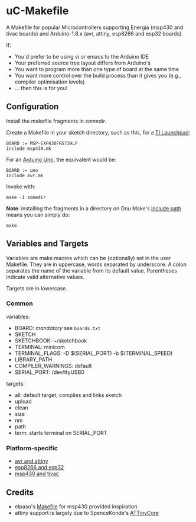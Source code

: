 # uC-Makefile

A Makefile for popular Microcontrollers supporting Energia (msp430 and 
tivac boards) and Arduino-1.8.x (avr, attiny, esp8266 and esp32 boards).

If:
- You'd prefer to be using vi or emacs to the Arduino IDE
- Your preferred source tree layout differs from Arduino's
- You want to program more than one type of board at the same time
- You want more control over the build process than it gives you (e.g., compiler optimisation levels)
- ... then this is for you!

## Configuration
Install the makefile fragments in _somedir_.

Create a Makefile in your sketch directory, such as this, for a [TI Launchpad](https://en.wikipedia.org/wiki/TI_MSP430):

	BOARD := MSP-EXP430FR5739LP
	include msp430.mk

For an [Arduino Uno](https://en.wikipedia.org/wiki/Arduino), the equivalent would be:

	BOARD := uno
	include avr.mk

Invoke with:

	make -I somedir

**Note**: installing the fragments in a directory on Gnu Make's [include 
path](https://www.gnu.org/software/make/manual/html_node/Include.html)
means you can simply do:

	make

## Variables and Targets

Variables are make macros which can be (optionally) set in the user Makefile. They are in uppercase, words separated by underscore. A colon separates the name of the variable from its default value. Parentheses indicate valid alternative values.

Targets are in lowercase. 

### Common

variables:
- BOARD: _mandatory_ see `boards.txt`
- SKETCH
- SKETCHBOOK: ~/sketchbook
- TERMINAL: minicom
- TERMINAL_FLAGS: -D $(SERIAL_PORT) -b $(TERMINAL_SPEED)
- LIBRARY_PATH
- COMPILER_WARNINGS: default
- SERIAL_PORT: /dev/ttyUSB0

targets:
- all: default target, compiles and links sketch
- upload
- clean
- size
- nm
- path
- term: starts terminal on SERIAL_PORT

### Platform-specific
- [avr and attiny](avr.md)
- [esp8266 and esp32](esp.md)
- [msp430 and tivac](msp.md)

## Credits

- elpaso's [Makefile](https://github.com/elpaso/energia-makefile) for msp430 provided inspiration.
- attiny support is largely due to SpenceKonde's [ATTinyCore](https://github.com/SpenceKonde/ATTinyCore)
